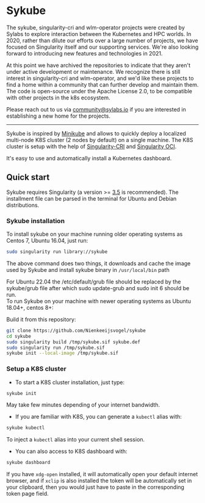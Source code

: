 # Sykube

The sykube, singularity-cri and wlm-operator projects were created by Sylabs to explore interaction between the Kubernetes and HPC worlds. In 2020, rather than dilute our efforts over a large number of projects, we have focused on Singularity itself and our supporting services. We're also looking forward to introducing new features and technologies in 2021.

At this point we have archived the repositories to indicate that they aren't under active development or maintenance. We recognize there is still interest in singularity-cri and wlm-operator, and we'd like these projects to find a home within a community that can further develop and maintain them. The code is open-source under the Apache License 2.0, to be compatible with other projects in the k8s ecosystem.

Please reach out to us via community@sylabs.io if you are interested in establishing a new home for the projects.

-----

Sykube is inspired by [Minikube](https://kubernetes.io/docs/setup/learning-environment/minikube/) and allows
to quickly deploy a localized multi-node K8S cluster (2 nodes by default) on a single machine. The K8S cluster
is setup with the help of [Singularity-CRI](https://github.com/Nienkeeijsvogel/singularity-cri) and
[Singularity OCI](https://sylabs.io/guides/3.5/user-guide/oci_runtime.html).

It's easy to use and automatically install a Kubernetes dashboard.

## Quick start

Sykube requires Singularity (a version >= [3.5](https://github.com/sylabs/singularity/tree/v3.2.0) is recommended).
The installment file can be parsed in the terminal for Ubuntu and Debian distributions.

### Sykube installation
To install sykube on your machine running older operating systems as Centos 7, Ubuntu 16.04, just run:

```bash
sudo singularity run library://sykube
```

The above command does two things, it downloads and cache the image used by Sykube and install sykube binary
in ``/usr/local/bin`` path

For Ubuntu 22.04 the /etc/default/grub file should be replaced by the sykube/grub file 
after which sudo update-grub and sudo init 6 should be run.  
To run Sykube on your machine with newer operating systems as Ubuntu 18.04+, centos 8+: 

Build it from this repository:

```bash
git clone https://github.com/Nienkeeijsvogel/sykube
cd sykube
sudo singularity build /tmp/sykube.sif sykube.def
sudo singularity run /tmp/sykube.sif
sykube init --local-image /tmp/sykube.sif
```


### Setup a K8S cluster

* To start a K8S cluster installation, just type:

```bash
sykube init
```

May take few minutes depending of your internet bandwidth.

* If you are familiar with K8S, you can generate a ``kubectl`` alias with:

```bash
sykube kubectl
```

To inject a ``kubectl`` alias into your current shell session.

* You can also access to K8S dashboard with:

```bash
sykube dashboard
```

If you have ``xdg-open`` installed, it will automatically open your default internet browser, and if ``xclip`` is
also installed the token will be automatically set in your clipboard, then you would just have to paste in the
corresponding token page field.
